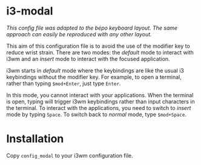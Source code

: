 # i3-modal

*This config file was adapted to the bépo keyboard layout. The same approach can easily be reproduced with any other layout.*

This aim of this configuration file is to avoid the use of the modifier key to reduce wrist strain. There are two modes: the *default* mode to interact with i3wm and an *insert* mode to interact with the focused application.

i3wm starts in *default* mode where the keybindings are like the usual i3 keybindings without the modifier key. For example, to open a terminal, rather than typing `$mod+Enter`, just type `Enter`. 

In this mode, you cannot interact with your applications. When the terminal is open, typing will trigger i3wm keybindings rather than input characters in the terminal. To interact with the applications, you need to switch to *insert* mode by typing `Space`. To switch back to *normal* mode, type `$mod+Space`.

# Installation

Copy `config_modal` to your i3wm configuration file.
